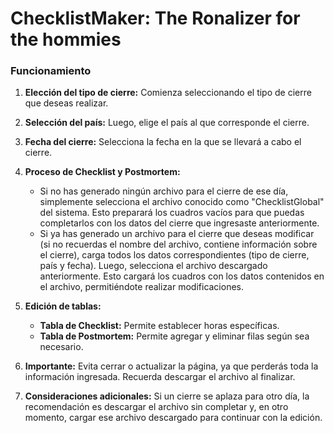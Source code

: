 # ChecklistMaker: The Ronalizer for the hommies

### Funcionamiento

1. **Elección del tipo de cierre:** Comienza seleccionando el tipo de cierre que deseas realizar.

2. **Selección del país:** Luego, elige el país al que corresponde el cierre.

3. **Fecha del cierre:** Selecciona la fecha en la que se llevará a cabo el cierre.

4. **Proceso de Checklist y Postmortem:**
   - Si no has generado ningún archivo para el cierre de ese día, simplemente selecciona el archivo conocido como "ChecklistGlobal" del sistema. Esto preparará los cuadros vacíos para que puedas completarlos con los datos del cierre que ingresaste anteriormente.
   - Si ya has generado un archivo para el cierre que deseas modificar (si no recuerdas el nombre del archivo, contiene información sobre el cierre), carga todos los datos correspondientes (tipo de cierre, país y fecha). Luego, selecciona el archivo descargado anteriormente. Esto cargará los cuadros con los datos contenidos en el archivo, permitiéndote realizar modificaciones.

5. **Edición de tablas:**
   - **Tabla de Checklist:** Permite establecer horas específicas.
   - **Tabla de Postmortem:** Permite agregar y eliminar filas según sea necesario.

6. **Importante:** Evita cerrar o actualizar la página, ya que perderás toda la información ingresada. Recuerda descargar el archivo al finalizar.

7. **Consideraciones adicionales:** Si un cierre se aplaza para otro día, la recomendación es descargar el archivo sin completar y, en otro momento, cargar ese archivo descargado para continuar con la edición.
